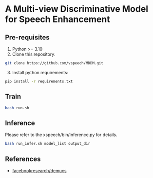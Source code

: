 # A Multi-view Discriminative Model for Speech Enhancement
## Pre-requisites
1. Python >= 3.10
2. Clone this repository:
```bash
git clone https://github.com/vspeech/MDDM.git
```
3. Install python requirements: 
```bash
pip install -r requirements.txt
```
## Train
```bash
bash run.sh
```
## Inference
Please refer to the xspeech/bin/inference.py for details.
```bash
bash run_infer.sh model_list output_dir
```

## References
- [facebookresearch/demucs](https://github.com/facebookresearch/demucs)
